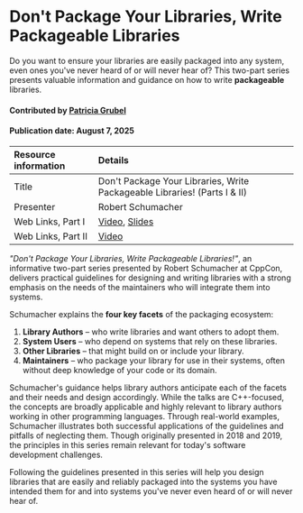 
# Don't Package Your Libraries, Write Packageable Libraries

<!--deck text start-->
Do you want to ensure your libraries are easily packaged into any system, even ones you've never heard of or will never hear of?
This two-part series presents valuable information and guidance on how to write **packageable** libraries.

<!--deck text end-->

#### Contributed by [Patricia Grubel](https://github.com/pagrubel "Patricia Grubel")
#### Publication date: August 7, 2025

Resource information | Details
:--- | :---
Title | Don't Package Your Libraries, Write Packageable Libraries! (Parts I & II) 
Presenter | Robert Schumacher
Web Links, Part I| [Video](https://www.youtube.com/watch?v=sBP17HQAQjk), [Slides](https://github.com/CppCon/CppCon2018/blob/master/Presentations/dont_package_your_libraries_write_packagable_libraries/dont_package_your_libraries_write_packagable_libraries__robert_schumacher__cppcon_2018.pdf)
Web Links, Part II | [Video](https://www.youtube.com/watch?v=_5weX5mx8hc)

*"Don't Package Your Libraries, Write Packageable Libraries!"*, an informative two-part series presented by Robert Schumacher at CppCon, delivers practical guidelines for designing and writing libraries with a strong emphasis on the needs of the maintainers who will integrate them into systems.

Schumacher explains the **four key facets** of the packaging ecosystem:

1. **Library Authors** – who write libraries and want others to adopt them.  
2. **System Users** – who depend on systems that rely on these libraries.  
3. **Other Libraries** – that might build on or include your library.  
4. **Maintainers** – who package your library for use in their systems, often without deep knowledge of your code or its domain.

Schumacher's guidance helps library authors anticipate each of the facets and their needs and design accordingly.
While the talks are C++-focused, the concepts are broadly applicable and highly relevant to library authors working in other programming languages.
Through real-world examples, Schumacher illustrates both successful applications of the guidelines and pitfalls of neglecting them.
Though originally presented in 2018 and 2019, the principles in this series remain relevant for today's software development challenges.

Following the guidelines presented in this series will help you design libraries that are easily and reliably packaged into the systems you have intended them for and into  systems you've never even heard of or will never hear of.

<!---
Publish: yes
Topics: Configuration and Builds, Release and Deployment, Software Interoperability, Software Sustainability
Pinned: no
RSS update: 2025-08-07
--->